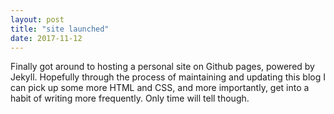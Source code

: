 ```yaml
---
layout: post
title: "site launched"
date: 2017-11-12
---
```


Finally got around to hosting a personal site on Github pages, powered by Jekyll. Hopefully through the process of maintaining and updating this blog I can pick up some more HTML and CSS, and more importantly, get into a habit of writing more frequently. Only time will tell though. 

